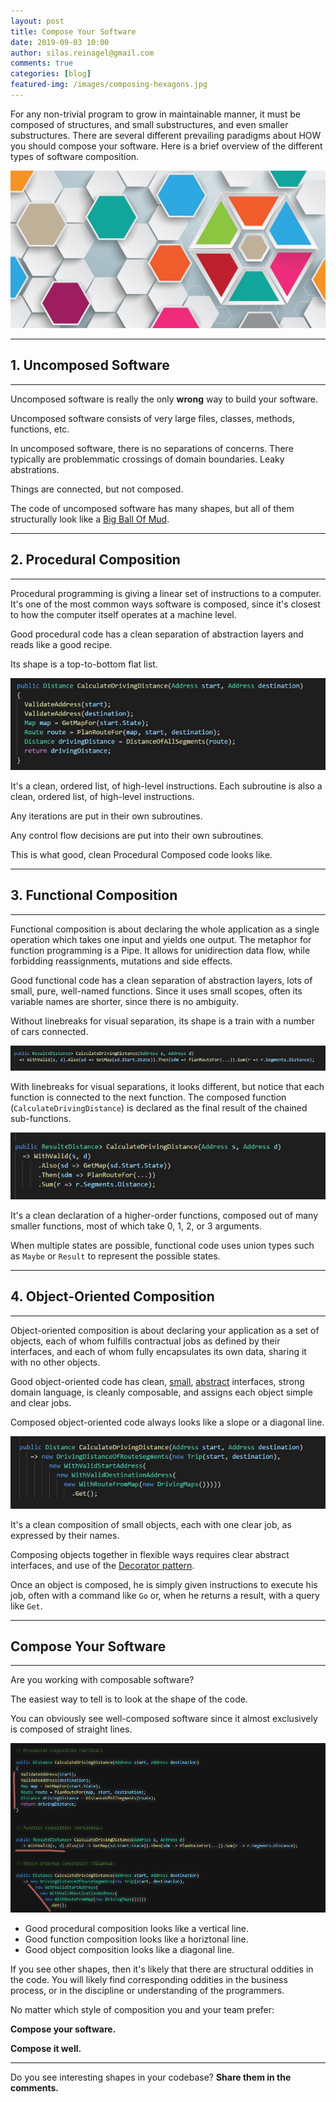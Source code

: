 ```yaml
---
layout: post
title: Compose Your Software
date: 2019-09-03 10:00
author: silas.reinagel@gmail.com
comments: true
categories: [blog]
featured-img: /images/composing-hexagons.jpg
---
```


For any non-trivial program to grow in maintainable manner, it must be composed of structures, and small substructures, and even smaller substructures. There are several different prevailing paradigms about HOW you should compose your software. Here is a brief overview of the different types of software composition.

<img src="/images/composing-hexagons.jpg" alt="Interchangeable hexagons, representing software modularity." />

----

## 1. Uncomposed Software

----

Uncomposed software is really the only **wrong** way to build your software. 

Uncomposed software consists of very large files, classes, methods, functions, etc. 

In uncomposed software, there is no separations of concerns. There typically are problemmatic crossings of domain boundaries. Leaky abstrations. 

Things are connected, but not composed. 

The code of uncomposed software has many shapes, but all of them structurally look like a [Big Ball Of Mud](https://en.wikipedia.org/wiki/Big_ball_of_mud).

----

## 2. Procedural Composition

----

Procedural programming is giving a linear set of instructions to a computer. It's one of the most common ways software is composed, since it's closest to how the computer itself operates at a machine level.

Good procedural code has a clean separation of abstraction layers and reads like a good recipe.

Its shape is a top-to-bottom flat list.

<img src="/images/procedural-composition.jpg" alt="Procedurally composed code." />

It's a clean, ordered list, of high-level instructions. Each subroutine is also a clean, ordered list, of high-level instructions.

Any iterations are put in their own subroutines. 

Any control flow decisions are put into their own subroutines.

This is what good, clean Procedural Composed code looks like.

----

## 3. Functional Composition

----

Functional composition is about declaring the whole application as a single operation which takes one input and yields one output. The metaphor for function programming is a Pipe. It allows for unidirection data flow, while forbidding reassignments, mutations and side effects.

Good functional code has a clean separation of abstraction layers, lots of small, pure, well-named functions. Since it uses small scopes, often its variable names are shorter, since there is no ambiguity.

Without linebreaks for visual separation, its shape is a train with a number of cars connected.

<img src="/images/functional-composition-pipe.jpg" alt="Functional composed code." />

With linebreaks for visual separations, it looks different, but notice that each function is connected to the next function. The composed function (`CalculateDrivingDistance`) is declared as the final result of the chained sub-functions. 

<img src="/images/functional-composition-linebreaks.jpg" alt="Functionally composed code with line-breaks." />

It's a clean declaration of a higher-order functions, composed out of many smaller functions, most of which take 0, 1, 2, or 3 arguments. 

When multiple states are possible, functional code uses union types such as `Maybe` or `Result` to represent the possible states.

----

## 4. Object-Oriented Composition

----

Object-oriented composition is about declaring your application as a set of objects, each of whom fulfills contractual jobs as defined by their interfaces, and each of whom fully encapsulates its own data, sharing it with no other objects.

Good object-oriented code has clean, [small](https://www.silasreinagel.com/blog/2017/02/21/make-your-interfaces-small/), [abstract](https://www.silasreinagel.com/blog/2017/05/09/make-your-interfaces-abstract/) interfaces, strong domain language, is cleanly composable, and assigns each object simple and clear jobs.

Composed object-oriented code always looks like a slope or a diagonal line. 

<img src="/images/object-oriented-composition.jpg" alt="Object-oriented composed code." />

It's a clean composition of small objects, each with one clear job, as expressed by their names. 

Composing objects together in flexible ways requires clear abstract interfaces, and use of the [Decorator pattern](https://sourcemaking.com/design_patterns/decorator). 

Once an object is composed, he is simply given instructions to execute his job, often with a command like `Go` or, when he returns a result, with a query like `Get`. 

----

## Compose Your Software

----

Are you working with composable software?

The easiest way to tell is to look at the shape of the code. 

You can obviously see well-composed software since it almost exclusively is composed of straight lines. 

<img src="/images/all-types-of-composition.jpg" alt="Object-oriented composed code." />

- Good procedural composition looks like a vertical line.
- Good function composition looks like a horiztonal line.
- Good object composition looks like a diagonal line.

If you see other shapes, then it's likely that there are structural oddities in the code. You will likely find corresponding oddities in the business process, or in the discipline or understanding of the programmers. 

No matter which style of composition you and your team prefer: 

**Compose your software.**

**Compose it well.**

----

Do you see interesting shapes in your codebase? **Share them in the comments.**
